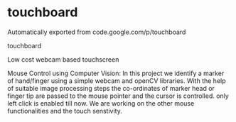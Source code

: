 # touchboard
Automatically exported from code.google.com/p/touchboard

touchboard

Low cost webcam based touchscreen

Mouse Control using Computer Vision: In this project we identify a marker of hand/finger using a simple webcam and openCV libraries. With the help of suitable image processing steps the co-ordinates of marker head or finger tip are passed to the mouse pointer and the cursor is controlled. only left click is enabled till now. We are working on the other mouse functionalities and the touch senstivity.
